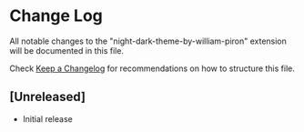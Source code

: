 # Change Log

All notable changes to the "night-dark-theme-by-william-piron" extension will be documented in this file.

Check [Keep a Changelog](http://keepachangelog.com/) for recommendations on how to structure this file.

## [Unreleased]

- Initial release
